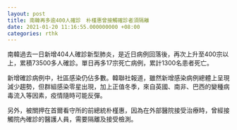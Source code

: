 ```yaml
---
layout: post
title: 南韓再多逾400人確診　朴槿惠曾接觸確診者須隔離
date: 2021-01-20 11:16:55.000000000 +08:00
categories: rthk
---
```


南韓過去一日新增404人確診新型肺炎，是近日病例回落後，再次上升至400宗以上，累積73500多人確診。單日再多17宗死亡病例，累計1300名患者死亡。

新增確診病例中，社區感染仍佔多數。韓聯社報道，雖然新增感染病例總體上呈現減少趨勢，但群組感染零星出現，加上正值冬季，來自英國、南非、巴西的變種病毒流入等因素，疫情隨時可能反彈。

另外，被關押在首爾看守所的前總統朴槿惠，因為在外部醫院接受治療時，曾經接觸院內確診的醫護人員，需要隔離及接受檢測。
